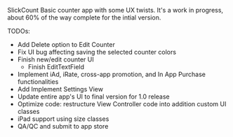 SlickCount
Basic counter app with some UX twists. It's a work in progress, about 60% of the way complete for the intial version.

TODOs:
- Add Delete option to Edit Counter
- Fix UI bug affecting saving the selected counter colors
- Finish new/edit counter UI
	- Finish EditTextField
- Implement iAd, iRate, cross-app promotion, and In App Purchase functionalities
- Add Implement Settings View
- Update entire app's UI to final version for 1.0 release
- Optimize code: restructure View Controller code into addition custom UI classes
- iPad support using size classes
- QA/QC and submit to app store
